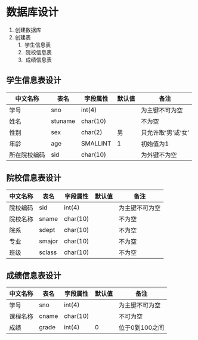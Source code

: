 # 数据库设计

1. 创建数据库  
2. 创建表  
   1.  学生信息表  
   2.  院校信息表  
   3.  成绩信息表

## 学生信息表设计
| 中文名称 | 表名 | 字段属性 | 默认值 | 备注 |
|---------|-----|---------|-------|-----|
| 学号 | sno | int(4) | | 为主键不可为空 |
| 姓名 | stuname | char(10) | | 不为空 |
| 性别 | sex | char(2) | 男 | 只允许取‘男’或‘女’ |
| 年龄 | age | SMALLINT | 1 | 初始值为1 |
| 所在院校编码 | sid | char(10) | | 为外键不为空 |

## 院校信息表设计
| 中文名称 | 表名 | 字段属性 | 默认值 | 备注 |
|---------|-----|---------|-------|------|
| 院校编码 | sid | int(4) |  | 为主键不可为空 |
| 院校名称 |sname |char(10) | | 不为空 |
| 院系 | sdept | char(10) | |不为空 |
| 专业 | smajor | char(10) | | 不为空 |
| 班级 | sclass | char(10) | | 不为空 |

## 成绩信息表设计
| 中文名称 | 表名 | 字段属性 | 默认值 | 备注 |
|---------|-----|---------|-------|------|
| 学号 | sno | int(4) | | 为主键不可为空 |
| 课程名称 | cname | char(10) | | 不可为空 |
| 成绩 | grade | int(4) | 0 | 位于0到100之间 |

